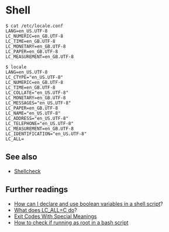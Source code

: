 # Shell

```shell
$ cat /etc/locale.conf 
LANG=en_US.UTF-8
LC_NUMERIC=en_GB.UTF-8
LC_TIME=en_GB.UTF-8
LC_MONETARY=en_GB.UTF-8
LC_PAPER=en_GB.UTF-8
LC_MEASUREMENT=en_GB.UTF-8

$ locale
LANG=en_US.UTF-8
LC_CTYPE="en_US.UTF-8"
LC_NUMERIC=en_GB.UTF-8
LC_TIME=en_GB.UTF-8
LC_COLLATE="en_US.UTF-8"
LC_MONETARY=en_GB.UTF-8
LC_MESSAGES="en_US.UTF-8"
LC_PAPER=en_GB.UTF-8
LC_NAME="en_US.UTF-8"
LC_ADDRESS="en_US.UTF-8"
LC_TELEPHONE="en_US.UTF-8"
LC_MEASUREMENT=en_GB.UTF-8
LC_IDENTIFICATION="en_US.UTF-8"
LC_ALL=
```

## See also

- [Shellcheck]

[shellcheck]: https://www.shellcheck.net/

## Further readings

- [How can I declare and use boolean variables in a shell script]?
- [What does LC_ALL=C do]?
- [Exit Codes With Special Meanings]
- [How to check if running as root in a bash script]

[exit codes with special meanings]: https://tldp.org/LDP/abs/html/exitcodes.html
[how can i declare and use boolean variables in a shell script]: https://stackoverflow.com/questions/2953646/how-can-i-declare-and-use-boolean-variables-in-a-shell-script#21210966
[how to check if running as root in a bash script]: https://stackoverflow.com/questions/18215973/how-to-check-if-running-as-root-in-a-bash-script#21622456
[what does lc_all=c do]: https://unix.stackexchange.com/questions/87745/what-does-lc-all-c-do#87763
